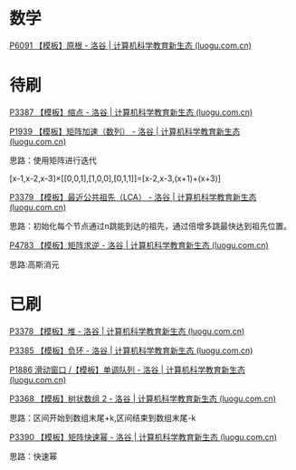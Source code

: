 # 数学

[P6091 【模板】原根 - 洛谷 | 计算机科学教育新生态 (luogu.com.cn)](https://www.luogu.com.cn/problem/P6091)

# 待刷

[P3387 【模板】缩点 - 洛谷 | 计算机科学教育新生态 (luogu.com.cn)](https://www.luogu.com.cn/problem/P3387)

[P1939 【模板】矩阵加速（数列） - 洛谷 | 计算机科学教育新生态 (luogu.com.cn)](https://www.luogu.com.cn/problem/P1939)

思路：使用矩阵进行迭代

[x-1,x-2,x-3]×[[0,0,1],[1,0,0],[0,1,1]]=[x-2,x-3,(x+1)+(x+3)]

[P3379 【模板】最近公共祖先（LCA） - 洛谷 | 计算机科学教育新生态 (luogu.com.cn)](https://www.luogu.com.cn/problem/P3379)

思路：初始化每个节点通过n跳能到达的祖先，通过倍增多跳最快达到祖先位置。

[P4783 【模板】矩阵求逆 - 洛谷 | 计算机科学教育新生态 (luogu.com.cn)](https://www.luogu.com.cn/problem/P4783)

思路:高斯消元

# 已刷

[P3378 【模板】堆 - 洛谷 | 计算机科学教育新生态 (luogu.com.cn)](https://www.luogu.com.cn/problem/P3378)

[P3385 【模板】负环 - 洛谷 | 计算机科学教育新生态 (luogu.com.cn)](https://www.luogu.com.cn/problem/solution/P3385)

[P1886 滑动窗口 /【模板】单调队列 - 洛谷 | 计算机科学教育新生态 (luogu.com.cn)](https://www.luogu.com.cn/problem/P1886)

[P3368 【模板】树状数组 2 - 洛谷 | 计算机科学教育新生态 (luogu.com.cn)](https://www.luogu.com.cn/problem/P3368)

思路：区间开始到数组末尾+k,区间结束到数组末尾-k

[P3390 【模板】矩阵快速幂 - 洛谷 | 计算机科学教育新生态 (luogu.com.cn)](https://www.luogu.com.cn/problem/P3390)

思路：快速幂



